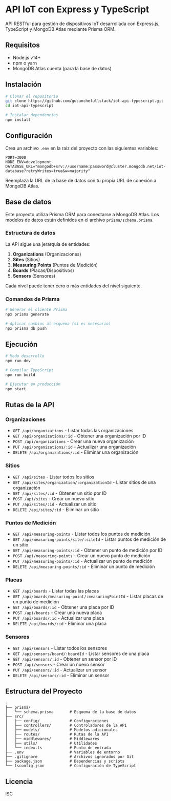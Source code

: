 # API IoT con Express y TypeScript

API RESTful para gestión de dispositivos IoT desarrollada con Express.js, TypeScript y MongoDB Atlas mediante Prisma ORM.

## Requisitos

- Node.js v14+
- npm o yarn
- MongoDB Atlas cuenta (para la base de datos)

## Instalación

```bash
# Clonar el repositorio
git clone https://github.com/gusanchefullstack/iot-api-typescript.git
cd iot-api-typescript

# Instalar dependencias
npm install
```

## Configuración

Crea un archivo `.env` en la raíz del proyecto con las siguientes variables:

```
PORT=3000
NODE_ENV=development
DATABASE_URL="mongodb+srv://username:password@cluster.mongodb.net/iot-database?retryWrites=true&w=majority"
```

Reemplaza la URL de la base de datos con tu propia URL de conexión a MongoDB Atlas.

## Base de datos

Este proyecto utiliza Prisma ORM para conectarse a MongoDB Atlas. Los modelos de datos están definidos en el archivo `prisma/schema.prisma`.

### Estructura de datos

La API sigue una jerarquía de entidades:

1. **Organizations** (Organizaciones)
2. **Sites** (Sitios)
3. **Measuring Points** (Puntos de Medición)
4. **Boards** (Placas/Dispositivos)
5. **Sensors** (Sensores)

Cada nivel puede tener cero o más entidades del nivel siguiente.

### Comandos de Prisma

```bash
# Generar el cliente Prisma
npx prisma generate

# Aplicar cambios al esquema (si es necesario)
npx prisma db push
```

## Ejecución

```bash
# Modo desarrollo
npm run dev

# Compilar TypeScript
npm run build

# Ejecutar en producción
npm start
```

## Rutas de la API

### Organizaciones
- `GET /api/organizations` - Listar todas las organizaciones
- `GET /api/organizations/:id` - Obtener una organización por ID
- `POST /api/organizations` - Crear una nueva organización
- `PUT /api/organizations/:id` - Actualizar una organización
- `DELETE /api/organizations/:id` - Eliminar una organización

### Sitios
- `GET /api/sites` - Listar todos los sitios
- `GET /api/sites/organization/:organizationId` - Listar sitios de una organización
- `GET /api/sites/:id` - Obtener un sitio por ID
- `POST /api/sites` - Crear un nuevo sitio
- `PUT /api/sites/:id` - Actualizar un sitio
- `DELETE /api/sites/:id` - Eliminar un sitio

### Puntos de Medición
- `GET /api/measuring-points` - Listar todos los puntos de medición
- `GET /api/measuring-points/site/:siteId` - Listar puntos de medición de un sitio
- `GET /api/measuring-points/:id` - Obtener un punto de medición por ID
- `POST /api/measuring-points` - Crear un nuevo punto de medición
- `PUT /api/measuring-points/:id` - Actualizar un punto de medición
- `DELETE /api/measuring-points/:id` - Eliminar un punto de medición

### Placas
- `GET /api/boards` - Listar todas las placas
- `GET /api/boards/measuring-point/:measuringPointId` - Listar placas de un punto de medición
- `GET /api/boards/:id` - Obtener una placa por ID
- `POST /api/boards` - Crear una nueva placa
- `PUT /api/boards/:id` - Actualizar una placa
- `DELETE /api/boards/:id` - Eliminar una placa

### Sensores
- `GET /api/sensors` - Listar todos los sensores
- `GET /api/sensors/board/:boardId` - Listar sensores de una placa
- `GET /api/sensors/:id` - Obtener un sensor por ID
- `POST /api/sensors` - Crear un nuevo sensor
- `PUT /api/sensors/:id` - Actualizar un sensor
- `DELETE /api/sensors/:id` - Eliminar un sensor

## Estructura del Proyecto

```
.
├── prisma/
│   └── schema.prisma       # Esquema de la base de datos
├── src/
│   ├── config/             # Configuraciones
│   ├── controllers/        # Controladores de la API
│   ├── models/             # Modelos adicionales
│   ├── routes/             # Rutas de la API
│   ├── middlewares/        # Middlewares
│   ├── utils/              # Utilidades
│   └── index.ts            # Punto de entrada
├── .env                    # Variables de entorno
├── .gitignore              # Archivos ignorados por Git
├── package.json            # Dependencias y scripts
└── tsconfig.json           # Configuración de TypeScript
```

## Licencia

ISC 